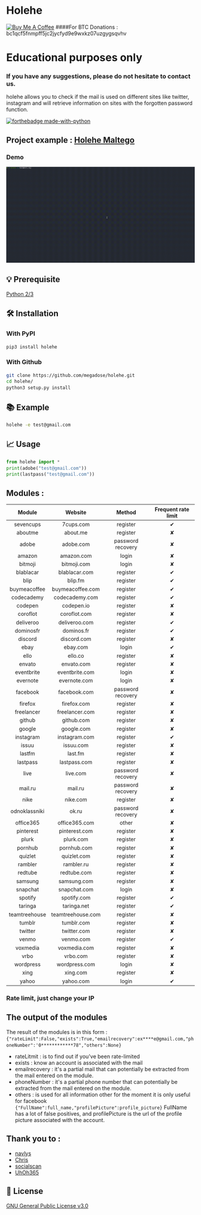 # Holehe
<a href="https://www.buymeacoffee.com/megadose" target="_blank"><img src="https://www.buymeacoffee.com/assets/img/custom_images/orange_img.png" alt="Buy Me A Coffee" style="height: 41px !important;width: 174px !important;box-shadow: 0px 3px 2px 0px rgba(190, 190, 190, 0.5) !important;-webkit-box-shadow: 0px 3px 2px 0px rgba(190, 190, 190, 0.5) !important;" ></a>
####For BTC Donations : bc1qcf5fnmpff5jc2jycfyd9e9wxkz07uzgygsqvhv 
# Educational purposes only

### If you have any suggestions, please do not hesitate to contact us.

holehe allows you to check if the mail is used on different sites like twitter, instagram and will retrieve information on sites with the forgotten password function.

[![forthebadge made-with-python](http://ForTheBadge.com/images/badges/made-with-python.svg)](https://www.python.org/)

## Project example : [Holehe Maltego](https://github.com/megadose/holehe-maltego)

### Demo

![](https://github.com/megadose/gif-demo/raw/master/holehe-demo.gif)

## 💡 Prerequisite

   [Python 2/3](https://www.python.org/downloads/release/python-370/)

## 🛠️ Installation

### With PyPI

```pip3 install holehe```

### With Github

```bash
git clone https://github.com/megadose/holehe.git
cd holehe/
python3 setup.py install
```

## 📚 Example

```bash
holehe -e test@gmail.com
```

## 📈 Usage

```python
from holehe import *
print(adobe("test@gmail.com"))
print(lastpass("test@gmail.com"))
```

## Modules :
|  Module     |    Website     |      Method       | Frequent rate limit |
| :-------:   | :-----------:  | :---------------: | :-----------------: |
|  sevencups  |   7cups.com    |     register      |          ✔          |
|  aboutme    |   about.me     |     register      |          ✘          |
|   adobe     |   adobe.com    | password recovery |          ✘          |
|  amazon     |  amazon.com    |       login       |          ✘          |
|  bitmoji    |  bitmoji.com   |       login       |          ✘          |
| blablacar   | blablacar.com  |     register      |          ✔          |
|    blip     |     blip.fm    |     register      |          ✔          |
|buymeacoffee |buymeacoffee.com|     register      |          ✔          |
| codecademy  | codecademy.com |     register      |          ✔          |
|  codepen    |   codepen.io   |     register      |          ✘          |
|  coroflot   |  coroflot.com  |     register      |          ✘          |
|  deliveroo  | deliveroo.com  |     register      |          ✔          |
|  dominosfr  |   dominos.fr   |     register      |          ✔          |
|  discord    |  discord.com   |     register      |          ✘          |
|   ebay      |   ebay.com     |       login       |          ✔          |
|   ello      |    ello.co     |     register      |          ✘          |
|  envato     |   envato.com   |     register      |          ✘          |
| eventbrite  | eventbrite.com |       login       |          ✘          |
| evernote    | evernote.com   |       login       |          ✘          |
| facebook    | facebook.com   | password recovery |          ✘          |
|  firefox    |  firefox.com   |     register      |          ✘          |
|freelancer   | freelancer.com |     register      |          ✘          |
|  github     |  github.com    |     register      |          ✘          |
| google      |   google.com   |     register      |          ✘          |
| instagram   | instagram.com  |     register      |          ✔          |
|  issuu      |   issuu.com    |     register      |          ✘          |
|  lastfm     |    last.fm     |     register      |          ✘          |
| lastpass    | lastpass.com   |     register      |          ✘          |
|   live      |   live.com     | password recovery |          ✘          |
|   mail.ru   |    mail.ru     | password recovery |          ✘          |
|   nike      |     nike.com   |     register      |          ✘          |
|odnoklassniki|    ok.ru       | password recovery |          ✘          |
| office365   | office365.com  |       other       |          ✘          |
| pinterest   | pinterest.com  |     register      |          ✘          |
|   plurk     |    plurk.com   |     register      |          ✘          |
|  pornhub    |   pornhub.com  |     register      |          ✘          |
|  quizlet    |   quizlet.com  |     register      |          ✘          |
|  rambler    |   rambler.ru   |     register      |          ✘          |
|   redtube   |   redtube.com  |     register      |          ✘          |
|  samsung    |  samsung.com   |     register      |          ✘          |
|  snapchat   |  snapchat.com  |       login       |          ✘          |
|   spotify   |  spotify.com   |     register      |          ✔          |
|  taringa    |  taringa.net   |     register      |          ✔          |
|teamtreehouse|teamtreehouse.com|     register     |          ✘          |
|  tumblr     |  tumblr.com    |     register      |          ✘          |
|  twitter    |  twitter.com   |     register      |          ✘          |
|   venmo     |   venmo.com    |    register       |          ✔          |
|  voxmedia   | voxmedia.com   |     register      |          ✘          |
|   vrbo      |   vrbo.com     |     register      |          ✘          |
| wordpress   | wordpress.com  |       login       |          ✘          |
|   xing      |   xing.com     |     register      |          ✘          |
|   yahoo     |   yahoo.com    |       login       |          ✔          |

### Rate limit, just change your IP

## The output of the modules

The result of the modules is in this form : `` {"rateLimit":False,"exists":True,"emailrecovery":ex****e@gmail.com,"phoneNumber":'0************78","others":None}``

- rateLitmit : is to find out if you've been rate-limited
- exists : know an account is associated with the mail
- emailrecovery : it's a partial mail that can potentially be extracted from the mail entered on the module.
- phoneNumber : it's a partial phone number that can potentially be extracted from the mail entered on the module.
- others : is used for all information other for the moment it is only useful for facebook ``{"FullName":full_name,"profilePicture":profile_picture}`` FullName has a lot of false positives, and profilePicture is the url of the profile picture associated with the account.

## Thank you to :

- [ navlys ](https://twitter.com/navlys_/)
- [Chris](https://twitter.com/chris_kirsch)
- [socialscan](https://pypi.org/project/socialscan/)
- [UhOh365](https://github.com/Raikia/UhOh365)

## 📝 License

[GNU General Public License v3.0](https://www.gnu.org/licenses/gpl-3.0.fr.html)
